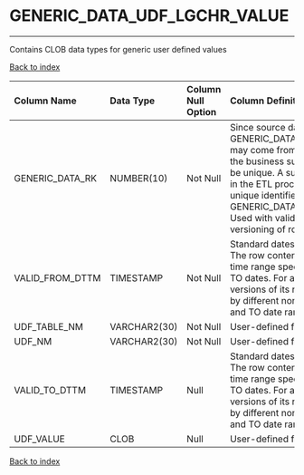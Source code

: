 # GENERIC_DATA_UDF_LGCHR_VALUE

---

Contains CLOB data types for generic user defined values

[Back to index](./index.md)

| Column Name     | Data Type    | Column Null Option   | Column Definition                                                                                                                                                                                                                                                                              |
|:----------------|:-------------|:---------------------|:-----------------------------------------------------------------------------------------------------------------------------------------------------------------------------------------------------------------------------------------------------------------------------------------------|
| GENERIC_DATA_RK | NUMBER(10)   | Not Null             | Since source data for GENERIC_DATA_UDF_LGCHR_VALUE may come from multiple systems, the business supplied keys may not be unique. A surrogate key is added in the ETL process to ensure a unique identifier for GENERIC_DATA_UDF_LGCHR_VALUE. Used with valid_from_dttm for versioning of rows. |
| VALID_FROM_DTTM | TIMESTAMP    | Not Null             | Standard dates used for versioning. The row content is valid within the time range specified by FROM and TO dates. For a given identifier, versions of its rows are distinguished by different non-overlapping FROM and TO date ranges.                                                        |
| UDF_TABLE_NM    | VARCHAR2(30) | Not Null             | User-defined field table name.                                                                                                                                                                                                                                                                 |
| UDF_NM          | VARCHAR2(30) | Not Null             | User-defined field name.                                                                                                                                                                                                                                                                       |
| VALID_TO_DTTM   | TIMESTAMP    | Null                 | Standard dates used for versioning. The row content is valid within the time range specified by FROM and TO dates. For a given identifier, versions of its rows are distinguished by different non-overlapping FROM and TO date ranges.                                                        |
| UDF_VALUE       | CLOB         | Null                 | User-defined field value.                                                                                                                                                                                                                                                                      |

[Back to index](./index.md)